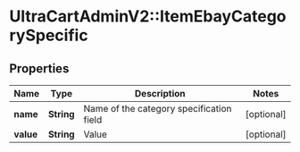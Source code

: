 # UltraCartAdminV2::ItemEbayCategorySpecific

## Properties
Name | Type | Description | Notes
------------ | ------------- | ------------- | -------------
**name** | **String** | Name of the category specification field | [optional] 
**value** | **String** | Value | [optional] 


